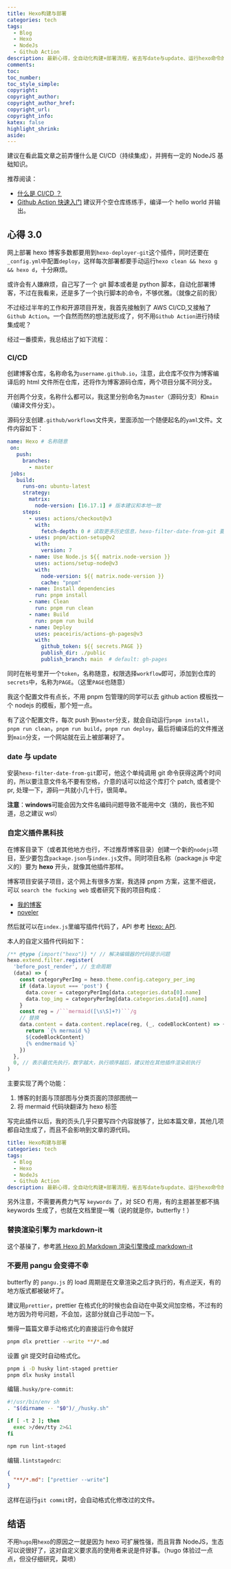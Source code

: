 ```yaml
---
title: Hexo构建与部署
categories: tech
tags:
  - Blog
  - Hexo
  - NodeJs
  - Github Action
description: 最新心得，全自动化构建+部署流程，省去写date与update、运行hexo命令的麻烦，以及其他黑科技
comments:
toc:
toc_number:
toc_style_simple:
copyright:
copyright_author:
copyright_author_href:
copyright_url:
copyright_info:
katex: false
highlight_shrink:
aside:
---
```


建议在看此篇文章之前弄懂什么是 CI/CD（持续集成），并拥有一定的 NodeJS 基础知识。

推荐阅读：

- [什么是 CI/CD ？](https://zhuanlan.zhihu.com/p/422815048)
- [Github Action 快速入门](https://docs.github.com/zh/actions/quickstart) 建议开个空仓库练练手，编译一个 hello world 并输出。

## 心得 3.0

网上部署 hexo 博客多数都要用到`hexo-deployer-git`这个插件，同时还要在`_config.yml`中配置`deploy`，这样每次部署都要手动运行`hexo clean && hexo g && hexo d`，十分麻烦。

或许会有人嫌麻烦，自己写了一个 git 脚本或者是 python 脚本，自动化部署博客，不过在我看来，还是多了一个执行脚本的命令，不够优雅。（就像之前的我）

不过经过半年的工作和开源项目开发，我首先接触到了 AWS CI/CD,又接触了`Github Action`。一个自然而然的想法就形成了，何不用`Github Action`进行持续集成呢？

经过一番摸索，我总结出了如下流程：

### CI/CD

创建博客仓库，名称命名为`username.github.io`，注意，此仓库不仅作为博客编译后的 html 文件所在仓库，还将作为博客源码仓库，两个项目分属不同分支。

开创两个分支，名称什么都可以，我这里分别命名为`master`（源码分支）和`main`（编译文件分支）。

源码分支创建`.github/workflows`文件夹，里面添加一个随便起名的`yaml`文件。文件内容如下：

```yaml
name: Hexo # 名称随意
 on:
   push:
     branches:
       - master
 jobs:
   build:
     runs-on: ubuntu-latest
     strategy:
       matrix:
         node-version: [16.17.1] # 版本建议和本地一致
     steps:
       - uses: actions/checkout@v3
         with:
           fetch-depth: 0 # 读取更多历史信息，hexo-filter-date-from-git 要用到
       - uses: pnpm/action-setup@v2
         with:
           version: 7
       - name: Use Node.js ${{ matrix.node-version }}
         uses: actions/setup-node@v3
         with:
           node-version: ${{ matrix.node-version }}
           cache: "pnpm"
       - name: Install dependencies
         run: pnpm install
       - name: Clean
         run: pnpm run clean
       - name: Build
         run: pnpm run build
       - name: Deploy
         uses: peaceiris/actions-gh-pages@v3
         with:
           github_token: ${{ secrets.PAGE }}
           publish_dir: ./public
           publish_branch: main  # default: gh-pages
```

同时在帐号里开一个`token`，名称随意，权限选择`workflow`即可，添加到仓库的`secrets`中，名称为`PAGE`。（这里`PAGE`也随意）

我这个配置文件有点长，不用 pnpm 包管理的同学可以去 github action 模板找一个 nodejs 的模板，那个短一点。

有了这个配置文件，每次 push 到`master`分支，就会自动运行`pnpm install`，`pnpm run clean`，`pnpm run build`，`pnpm run deploy`，最后将编译后的文件推送到`main`分支，一个网站就在云上被部署好了。

### date 与 update

安装`hexo-filter-date-from-git`即可，他这个单纯调用 git 命令获得这两个时间的，所以要注意文件名不要有空格，介意的话可以给这个库打个 patch, 或者提个 pr, 处理一下，源码一共就小几十行，很简单。

**注意**：**windows**可能会因为文件名编码问题导致不能用中文（猜的，我也不知道，总之建议 wsl）

### 自定义插件黑科技

在博客目录下（或者其他地方也行，不过推荐博客目录）创建一个新的`nodejs`项目，至少要包含`package.json`与`index.js`文件。同时项目名称（package.js 中定义的）要为 **hexo** 开头，就像其他插件那样。

博客项目安装子项目，这个网上有很多方案，我选择 pnpm 方案，这里不细说，可以 `search the fucking web` 或者研究下我的项目构成：

- [我的博客](https://github.com/lz37/lz37.github.io)
- [noveler](https://github.com/lz37/noveler)

然后就可以在`index.js`里编写插件代码了，API 参考 [Hexo: API](https://hexo.io/zh-cn/api/).

本人的自定义插件代码如下：

````javascript
/** @type {import("hexo")} */ // 解决编辑器的代码提示问题
hexo.extend.filter.register(
  'before_post_render', // 生命周期
  (data) => {
    const categoryPerImg = hexo.theme.config.category_per_img
    if (data.layout === 'post') {
      data.cover = categoryPerImg[data.categories.data[0].name]
      data.top_img = categoryPerImg[data.categories.data[0].name]
    }
    const reg = /```mermaid([\s\S]+?)```/g
    // 替换
    data.content = data.content.replace(reg, (_, codeBlockContent) => {
      return `{% mermaid %}
      ${codeBlockContent}
      {% endmermaid %}`
    })
  },
  0, // 表示最优先执行，数字越大，执行顺序越后，建议抢在其他插件渲染前执行
)
````

主要实现了两个功能：

1. 博客的封面与顶部图与分类页面的顶部图统一
2. 将 mermaid 代码块翻译为 hexo 标签

写完此插件以后，我的页头几乎只要写四个内容就够了，比如本篇文章，其他几项都自动生成了，而且不会影响到文章的源代码。

```yaml
title: Hexo构建与部署
categories: tech
tags:
  - Blog
  - Hexo
  - NodeJs
  - Github Action
description: 最新心得，全自动化构建+部署流程，省去写date与update、运行hexo命令的麻烦，以及其他黑科技
```

另外注意，不需要再费力气写 `keywords` 了，对 SEO 冇用，有的主题甚至都不搞 keywords 生成了，也就在文档里提一嘴（说的就是你，butterfly！）

### 替换渲染引擎为 markdown-it

这个基操了，参考[將 Hexo 的 Markdown 渲染引擎換成 markdown-it](https://titangene.github.io/article/hexo-markdown-it.html)

### 不要用 pangu 会变得不幸

butterfly 的 `pangu.js` 的 load 周期是在文章渲染之后才执行的，有点逆天，有的地方版式都被破坏了。

建议用`prettier`，prettier 在格式化的时候也会自动在中英文间加空格，不过有的地方因为符号问题，不会加，这部分就自己手动加一下。

懒得一篇篇文章手动格式化的直接运行命令就好

```bash
pnpm dlx prettier --write **/*.md
```

设置 git 提交时自动格式化。

```bash
pnpm i -D husky lint-staged prettier
pnpm dlx husky install
```

编辑`.husky/pre-commit`:

```bash
#!/usr/bin/env sh
. "$(dirname -- "$0")/_/husky.sh"

if [ -t 2 ]; then
  exec >/dev/tty 2>&1
fi

npm run lint-staged
```

编辑`.lintstagedrc`:

```json
{
  "**/*.md": ["prettier --write"]
}
```

这样在运行`git commit`时，会自动格式化修改过的文件。

## 结语

不用`hugo`用`hexo`的原因之一就是因为 hexo 可扩展性强，而且背靠 NodeJS，生态可以说很好了，这对自定义要求高的使用者来说是件好事。（hugo 体验过一点点，但没仔细研究，莫喷）
